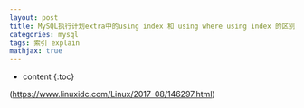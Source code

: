 ```yaml
---
layout: post
title: MySQL执行计划extra中的using index 和 using where using index 的区别
categories: mysql
tags: 索引 explain
mathjax: true
---
```

* content
{:toc}





(https://www.linuxidc.com/Linux/2017-08/146297.html)
